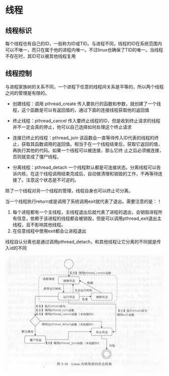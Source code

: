 # 线程
## 线程标识
每个线程也有自己的ID，一般称为ID或TID。与进程不同，线程的ID在系统范围内可以不唯一，而只在属于他的进程内唯一。不过linux也确保了TID的唯一。当线程不存在时，其ID可以被其他线程复用

## 线程控制
与进程家族树的关系不同，一个进程下任意的线程间关系是平等的，所以两个线程之间的管理是有限的。

- 创建线程：调用 pthread_create 传入要执行的函数和参数，就创建了一个线程，这个函数是可以有返回值的，通过下面的连接线程获取他的返回值

- 终止线程：pthread_cancel 传入要终止线程的ID，但是收到终止请求的线程并不一定会真的停止，他可以自己选择如何处理这个终止请求

- 连接已终止的线程：pthread_join 该函数会一直等待传入ID代表的线程的终止，获取其函数调用的返回值。相当于在一个线程结束后，获取它返回的值，再执行其他的代码。如果一个线程可以被连接，那么它终
止之后必须被连接，否则就变成了僵尸线程。

- 分离线程：pthread_detach 一个线程默认都是可连接状态。分离线程可以告诉内核，在这个线程调用结束完成后，自动做清理和销毁的工作，不再等待连接了。注意这个状态是不可逆的。

除了一个线程对另一个线程的管理，线程自身也可以终止可分离。

当一个线程执行return或是调用了系统调用exit就代表了退出。需要注意的是：！

1. 每个进程都有一个主线程，主线程退出后就代表了进程的退出，会销毁进程所有信息，依赖于该进程的线程都会被销毁，但是可以调用pthread_exit退出主线程，且不影响其他线程。
2. 在任意线程中使用exit都会让进程退出

线程自认分离也是通过调用pthread_detach，和其他线程让它分离的不同就是传入id的不同

![](img/2.png)

